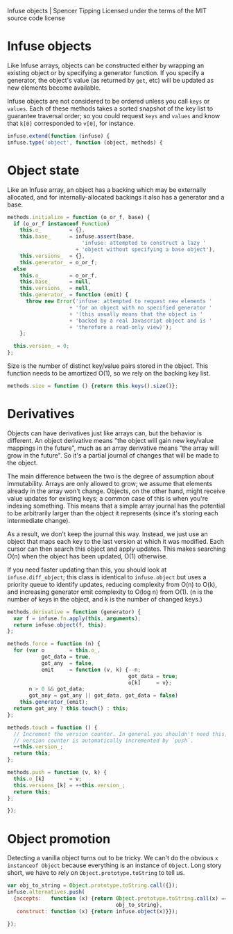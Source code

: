 Infuse objects | Spencer Tipping
Licensed under the terms of the MIT source code license

# Infuse objects

Like Infuse arrays, objects can be constructed either by wrapping an existing
object or by specifying a generator function. If you specify a generator, the
object's value (as returned by `get`, etc) will be updated as new elements
become available.

Infuse objects are not considered to be ordered unless you call `keys` or
`values`. Each of these methods takes a sorted snapshot of the key list to
guarantee traversal order; so you could request `keys` and `values` and know
that `k[0]` corresponded to `v[0]`, for instance.

```js
infuse.extend(function (infuse) {
infuse.type('object', function (object, methods) {
```

# Object state

Like an Infuse array, an object has a backing which may be externally
allocated, and for internally-allocated backings it also has a generator and a
base.

```js
methods.initialize = function (o_or_f, base) {
  if (o_or_f instanceof Function)
    this.o_         = {},
    this.base_      = infuse.assert(base,
                        'infuse: attempted to construct a lazy '
                      + 'object without specifying a base object'),
    this.versions_  = {},
    this.generator_ = o_or_f;
  else
    this.o_         = o_or_f,
    this.base_      = null,
    this.versions_  = null,
    this.generator_ = function (emit) {
      throw new Error('infuse: attempted to request new elements '
                    + 'for an object with no specified generator '
                    + '(this usually means that the object is '
                    + 'backed by a real Javascript object and is '
                    + 'therefore a read-only view)');
    };
```

```js
  this.version_ = 0;
};
```

Size is the number of distinct key/value pairs stored in the object. This
function needs to be amortized O(1), so we rely on the backing key list.

```js
methods.size = function () {return this.keys().size()};
```

# Derivatives

Objects can have derivatives just like arrays can, but the behavior is
different. An object derivative means "the object will gain new key/value
mappings in the future", much as an array derivative means "the array will grow
in the future". So it's a partial journal of changes that will be made to the
object.

The main difference between the two is the degree of assumption about
immutability. Arrays are only allowed to grow; we assume that elements already
in the array won't change. Objects, on the other hand, might receive value
updates for existing keys; a common case of this is when you're indexing
something. This means that a simple array journal has the potential to be
arbitrarily larger than the object it represents (since it's storing each
intermediate change).

As a result, we don't keep the journal this way. Instead, we just use an object
that maps each key to the last version at which it was modified. Each cursor
can then search this object and apply updates. This makes searching O(n) when
the object has been updated, O(1) otherwise.

If you need faster updating than this, you should look at `infuse.diff_object`;
this class is identical to `infuse.object` but uses a priority queue to
identify updates, reducing complexity from O(n) to O(k), and increasing
generator emit complexity to O(log n) from O(1). (n is the number of keys in
the object, and k is the number of changed keys.)

```js
methods.derivative = function (generator) {
  var f = infuse.fn.apply(this, arguments);
  return infuse.object(f, this);
};
```

```js
methods.force = function (n) {
  for (var o        = this.o_,
           got_data = true,
           got_any  = false,
           emit     = function (v, k) {--n;
                                       got_data = true;
                                       o[k]     = v};
       n > 0 && got_data;
       got_any = got_any || got_data, got_data = false)
    this.generator_(emit);
  return got_any ? this.touch() : this;
};
```

```js
methods.touch = function () {
  // Increment the version counter. In general you shouldn't need this, as the
  // version counter is automatically incremented by `push`.
  ++this.version_;
  return this;
};
```

```js
methods.push = function (v, k) {
  this.o_[k]        = v;
  this.versions_[k] = ++this.version_;
  return this;
};
```

```js
});
```

# Object promotion

Detecting a vanilla object turns out to be tricky. We can't do the obvious `x
instanceof Object` because everything is an instance of `Object`. Long story
short, we have to rely on `Object.prototype.toString` to tell us.

```js
var obj_to_string = Object.prototype.toString.call({});
infuse.alternatives.push(
  {accepts:   function (x) {return Object.prototype.toString.call(x) ===
                                   obj_to_string},
   construct: function (x) {return infuse.object(x)}});
```

```js
});

```
